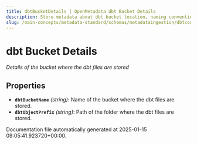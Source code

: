 ```yaml
---
title: dbtBucketDetails | OpenMetadata dbt Bucket Details
description: Store metadata about dbt bucket location, naming conventions, and object access permissions.
slug: /main-concepts/metadata-standard/schemas/metadataingestion/dbtconfig/dbtbucketdetails
---
```


# dbt Bucket Details

*Details of the bucket where the dbt files are stored*

## Properties

- **`dbtBucketName`** *(string)*: Name of the bucket where the dbt files are stored.
- **`dbtObjectPrefix`** *(string)*: Path of the folder where the dbt files are stored.


Documentation file automatically generated at 2025-01-15 09:05:41.923720+00:00.
